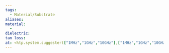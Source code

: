 ```yaml
---
tags:
  - Material/Substrate
aliases: 
material:
  - 
dielectric: 
tan loss: 
at: <%tp.system.suggester(["1MHz","1GHz","10GHz"],["1MHz","1GHz","10GHz"])%>
---
```

